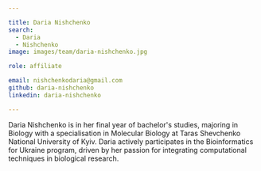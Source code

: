 ```yaml
---

title: Daria Nishchenko
search:
  - Daria 
  - Nishchenko
image: images/team/daria-nishchenko.jpg

role: affiliate

email: nishchenkodaria@gmail.com
github: daria-nishchenko
linkedin: daria-nishchenko

---
```

Daria Nishchenko is in her final year of bachelor&#39;s studies, majoring in Biology with a specialisation in Molecular Biology at Taras Shevchenko National University of Kyiv. Daria actively participates in the Bioinformatics for Ukraine program, driven by her passion for integrating computational techniques in biological research.
